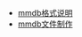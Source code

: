 - [mmdb格式说明](https://github.com/LubinLew/GeoLite2/blob/main/docs/format.md)
- [mmdb文件制作](https://github.com/LubinLew/GeoLite2/blob/main/docs/mmdb_writer.md)